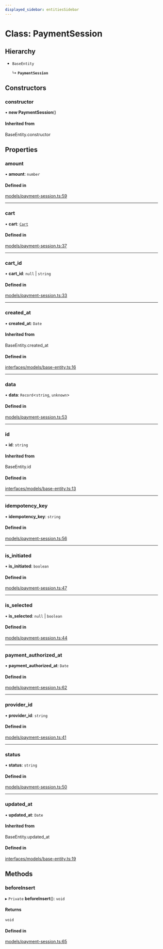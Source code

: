 ```yaml
---
displayed_sidebar: entitiesSidebar
---
```


# Class: PaymentSession

## Hierarchy

- `BaseEntity`

  ↳ **`PaymentSession`**

## Constructors

### constructor

• **new PaymentSession**()

#### Inherited from

BaseEntity.constructor

## Properties

### amount

• **amount**: `number`

#### Defined in

[models/payment-session.ts:59](https://github.com/medusajs/medusa/blob/9dcd62c73/packages/medusa/src/models/payment-session.ts#L59)

___

### cart

• **cart**: [`Cart`](Cart.md)

#### Defined in

[models/payment-session.ts:37](https://github.com/medusajs/medusa/blob/9dcd62c73/packages/medusa/src/models/payment-session.ts#L37)

___

### cart\_id

• **cart\_id**: ``null`` \| `string`

#### Defined in

[models/payment-session.ts:33](https://github.com/medusajs/medusa/blob/9dcd62c73/packages/medusa/src/models/payment-session.ts#L33)

___

### created\_at

• **created\_at**: `Date`

#### Inherited from

BaseEntity.created\_at

#### Defined in

[interfaces/models/base-entity.ts:16](https://github.com/medusajs/medusa/blob/9dcd62c73/packages/medusa/src/interfaces/models/base-entity.ts#L16)

___

### data

• **data**: `Record`<`string`, `unknown`\>

#### Defined in

[models/payment-session.ts:53](https://github.com/medusajs/medusa/blob/9dcd62c73/packages/medusa/src/models/payment-session.ts#L53)

___

### id

• **id**: `string`

#### Inherited from

BaseEntity.id

#### Defined in

[interfaces/models/base-entity.ts:13](https://github.com/medusajs/medusa/blob/9dcd62c73/packages/medusa/src/interfaces/models/base-entity.ts#L13)

___

### idempotency\_key

• **idempotency\_key**: `string`

#### Defined in

[models/payment-session.ts:56](https://github.com/medusajs/medusa/blob/9dcd62c73/packages/medusa/src/models/payment-session.ts#L56)

___

### is\_initiated

• **is\_initiated**: `boolean`

#### Defined in

[models/payment-session.ts:47](https://github.com/medusajs/medusa/blob/9dcd62c73/packages/medusa/src/models/payment-session.ts#L47)

___

### is\_selected

• **is\_selected**: ``null`` \| `boolean`

#### Defined in

[models/payment-session.ts:44](https://github.com/medusajs/medusa/blob/9dcd62c73/packages/medusa/src/models/payment-session.ts#L44)

___

### payment\_authorized\_at

• **payment\_authorized\_at**: `Date`

#### Defined in

[models/payment-session.ts:62](https://github.com/medusajs/medusa/blob/9dcd62c73/packages/medusa/src/models/payment-session.ts#L62)

___

### provider\_id

• **provider\_id**: `string`

#### Defined in

[models/payment-session.ts:41](https://github.com/medusajs/medusa/blob/9dcd62c73/packages/medusa/src/models/payment-session.ts#L41)

___

### status

• **status**: `string`

#### Defined in

[models/payment-session.ts:50](https://github.com/medusajs/medusa/blob/9dcd62c73/packages/medusa/src/models/payment-session.ts#L50)

___

### updated\_at

• **updated\_at**: `Date`

#### Inherited from

BaseEntity.updated\_at

#### Defined in

[interfaces/models/base-entity.ts:19](https://github.com/medusajs/medusa/blob/9dcd62c73/packages/medusa/src/interfaces/models/base-entity.ts#L19)

## Methods

### beforeInsert

▸ `Private` **beforeInsert**(): `void`

#### Returns

`void`

#### Defined in

[models/payment-session.ts:65](https://github.com/medusajs/medusa/blob/9dcd62c73/packages/medusa/src/models/payment-session.ts#L65)
